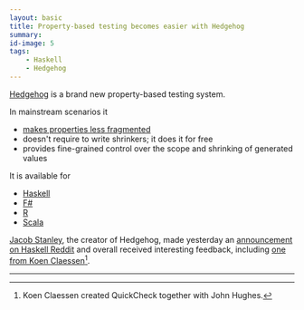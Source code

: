 ```yaml
---
layout: basic
title: Property-based testing becomes easier with Hedgehog
summary:
id-image: 5
tags:
    - Haskell
    - Hedgehog
---
```


[Hedgehog](https://github.com/hedgehogqa) is a brand new property-based testing system.

In mainstream scenarios it

* [makes properties less fragmented](/2017/04/10/less-fragmented-properties-with-hedgehog/)
* doesn't require to write shrinkers; it does it for free
* provides fine-grained control over the scope and shrinking of generated values

It is available for

* [Haskell](http://hackage.haskell.org/package/hedgehog)
* [F#](https://www.nuget.org/packages/Hedgehog/)
* [R](https://cran.r-project.org/web/packages/hedgehog/index.html)
* [Scala](https://bintray.com/hedgehogqa/scala-hedgehog)

[Jacob Stanley](https://twitter.com/jacobstanley), the creator of Hedgehog, made yesterday an [announcement on Haskell Reddit](https://www.reddit.com/r/haskell/comments/646k3d/) and overall received interesting feedback, including [one from Koen Claessen](https://www.reddit.com/r/haskell/comments/646k3d/ann_hedgehog_property_testing/dg1485c/?st=j1bul7ft&sh=63ac4ad6)[^1].

---

[^1]: Koen Claessen created QuickCheck together with John Hughes.
